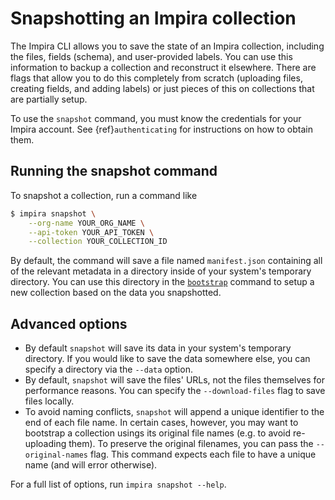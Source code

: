 # Snapshotting an Impira collection

The Impira CLI allows you to save the state of an Impira collection, including the files, fields (schema), and user-provided labels.
You can use this information to backup a collection and reconstruct it elsewhere. There are flags that allow you to do this
completely from scratch (uploading files, creating fields, and adding labels) or just pieces of this on collections that are
partially setup.

To use the `snapshot` command, you must know the credentials for your Impira account. See {ref}`authenticating`
for instructions on how to obtain them.

## Running the snapshot command

To snapshot a collection, run a command like

```bash
$ impira snapshot \
    --org-name YOUR_ORG_NAME \
    --api-token YOUR_API_TOKEN \
    --collection YOUR_COLLECTION_ID
```

By default, the command will save a file named `manifest.json` containing all of the relevant metadata in a directory inside of
your system's temporary directory. You can use this directory in the [`bootstrap`](bootstrap) command to setup a new
collection based on the data you snapshotted.

## Advanced options

* By default `snapshot` will save its data in your system's temporary directory. If you would like to save the data somewhere else,
you can specify a directory via the `--data` option.
* By default, `snapshot` will save the files' URLs, not the files themselves for performance reasons. You can specify the
`--download-files` flag to save files locally.
* To avoid naming conflicts, `snapshot` will append a unique identifier to the end of each file name. In certain cases, however,
you may want to bootstrap a collection usings its original file names (e.g. to avoid re-uploading them). To preserve the
original filenames, you can pass the `--original-names` flag. This command expects each file to have a unique name
(and will error otherwise).

For a full list of options, run `impira snapshot --help`.
